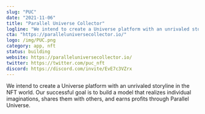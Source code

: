 ```yaml
---
slug: "PUC"
date: "2021-11-06"
title: "Parallel Universe Collector"
logline: "We intend to create a Universe platform with an unrivaled storyline in the NFT world. Our successful goal is to build a model that realizes individual imaginations, shares them with others, and earns profits through Parallel Universe."
cta: "https://paralleluniversecollector.io/"
logo: /img/PUC.png
category: app, nft
status: building
website: https://paralleluniversecollector.io/
twitter: https://twitter.com/puc_nft
discord: https://discord.com/invite/EvE7c3VZrx
---
```


We intend to create a Universe platform with an unrivaled storyline in the NFT world. Our successful goal is to build a model that realizes individual imaginations, shares them with others, and earns profits through Parallel Universe.
